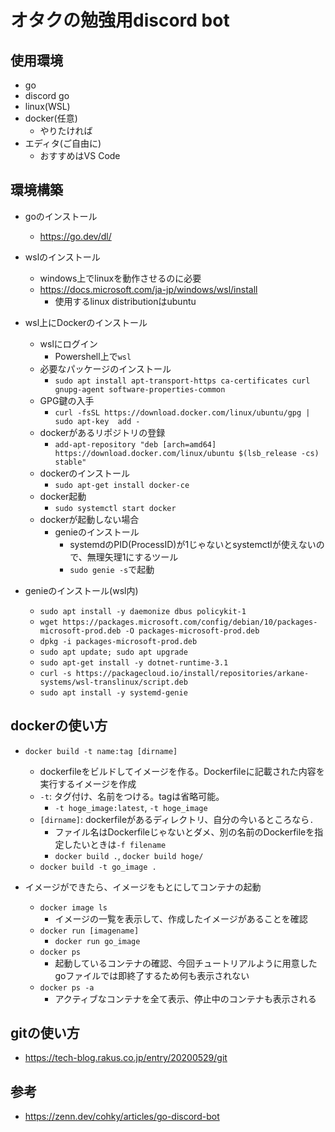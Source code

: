 # オタクの勉強用discord bot
## 使用環境
- go
- discord go
- linux(WSL)
- docker(任意)
    - やりたければ
- エディタ(ご自由に)
    - おすすめはVS Code

## 環境構築
- goのインストール
    - https://go.dev/dl/

- wslのインストール
    - windows上でlinuxを動作させるのに必要
    - https://docs.microsoft.com/ja-jp/windows/wsl/install
        - 使用するlinux distributionはubuntu

- wsl上にDockerのインストール
    - wslにログイン
        - Powershell上で`wsl`
    - 必要なパッケージのインストール
        - `sudo apt install apt-transport-https ca-certificates curl gnupg-agent software-properties-common`
    - GPG鍵の入手
        - `curl -fsSL https://download.docker.com/linux/ubuntu/gpg | sudo apt-key  add -`
    - dockerがあるリポジトリの登録
        - `add-apt-repository "deb [arch=amd64] https://download.docker.com/linux/ubuntu $(lsb_release -cs) stable"`
    - dockerのインストール
        - `sudo apt-get install docker-ce`
    - docker起動
        - `sudo systemctl start docker`
    - dockerが起動しない場合
        - genieのインストール
            - systemdのPID(ProcessID)が1じゃないとsystemctlが使えないので、無理矢理1にするツール
            - `sudo genie -s`で起動

- genieのインストール(wsl内)
    - `sudo apt install -y daemonize dbus policykit-1`
    - `wget https://packages.microsoft.com/config/debian/10/packages-microsoft-prod.deb -O packages-microsoft-prod.deb`
    - `dpkg -i packages-microsoft-prod.deb`
    - `sudo apt update; sudo apt upgrade`
    - `sudo apt-get install -y dotnet-runtime-3.1`
    - `curl -s https://packagecloud.io/install/repositories/arkane-systems/wsl-translinux/script.deb`
    - `sudo apt install -y systemd-genie`

## dockerの使い方
- `docker build -t name:tag [dirname]`
    - dockerfileをビルドしてイメージを作る。Dockerfileに記載された内容を実行するイメージを作成
    - `-t`: タグ付け、名前をつける。tagは省略可能。
        - `-t hoge_image:latest`, `-t hoge_image`
    - `[dirname]`: dockerfileがあるディレクトリ、自分の今いるところなら`.`
        - ファイル名はDockerfileじゃないとダメ、別の名前のDockerfileを指定したいときは`-f filename`
        - `docker build .`, `docker build hoge/`
    - `docker build -t go_image .`

- イメージができたら、イメージをもとにしてコンテナの起動
    - `docker image ls`
        - イメージの一覧を表示して、作成したイメージがあることを確認
    - `docker run [imagename]`
        - `docker run go_image`
    - `docker ps`
        - 起動しているコンテナの確認、今回チュートリアルように用意したgoファイルでは即終了するため何も表示されない
    - `docker ps -a`
        - アクティブなコンテナを全て表示、停止中のコンテナも表示される

## gitの使い方
- https://tech-blog.rakus.co.jp/entry/20200529/git

## 参考
- https://zenn.dev/cohky/articles/go-discord-bot
